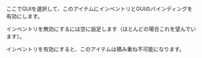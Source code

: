 ここでGUIを選択して、このアイテムにインベントリとGUIのバインディングを有効にします。

インベントリを無効にするには空に設定します（ほとんどの場合これを望んでいます）。

インベントリを有効にすると、このアイテムは積み重ね不可能になります。